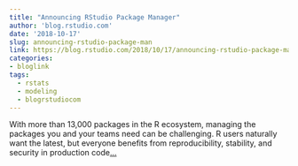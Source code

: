 ```yaml
---
title: "Announcing RStudio Package Manager"
author: 'blog.rstudio.com'
date: '2018-10-17'
slug: announcing-rstudio-package-man
link: https://blog.rstudio.com/2018/10/17/announcing-rstudio-package-manager/
categories:
- bloglink
tags:
  - rstats
  - modeling
  - blogrstudiocom
---
```


With more than 13,000 packages in the R ecosystem, managing the packages you and your teams need can be challenging. R users naturally want the latest, but everyone benefits from reproducibility, stability, and security in production code[... <i class="fas fa-external-link-alt"></i>](https://blog.rstudio.com/2018/10/17/announcing-rstudio-package-manager/)

